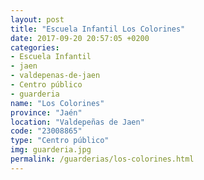 ```yaml
---
layout: post
title: "Escuela Infantil Los Colorines"
date: 2017-09-20 20:57:05 +0200
categories:
- Escuela Infantil
- jaen
- valdepenas-de-jaen
- Centro público
- guarderia
name: "Los Colorines"
province: "Jaén"
location: "Valdepeñas de Jaen"
code: "23008865"
type: "Centro público"
img: guarderia.jpg
permalink: /guarderias/los-colorines.html
---
```

